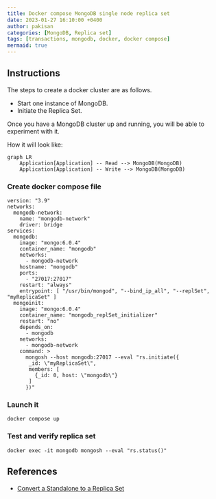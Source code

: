 ```yaml
---
title: Docker compose MongoDB single node replica set
date: 2023-01-27 16:10:00 +0400
author: pakisan
categories: [MongoDB, Replica set]
tags: [transactions, mongodb, docker, docker compose]
mermaid: true
---
```


## Instructions

The steps to create a docker cluster are as follows.
- Start one instance of MongoDB.
- Initiate the Replica Set.

Once you have a MongoDB cluster up and running, you will be able to experiment with it.

How it will look like:

```mermaid
graph LR
    Application[Application] -- Read --> MongoDB(MongoDB)
    Application[Application] -- Write --> MongoDB(MongoDB)
```

### Create docker compose file
```
version: "3.9"
networks:
  mongodb-network:
    name: "mongodb-network"
    driver: bridge
services:
  mongodb:
    image: "mongo:6.0.4"
    container_name: "mongodb"
    networks:
      - mongodb-network
    hostname: "mongodb"
    ports:
      - "27017:27017"
    restart: "always"
    entrypoint: [ "/usr/bin/mongod", "--bind_ip_all", "--replSet", "myReplicaSet" ]
  mongoinit:
    image: "mongo:6.0.4"
    container_name: "mongodb_replSet_initializer"
    restart: "no"
    depends_on:
      - mongodb
    networks:
      - mongodb-network
    command: >
      mongosh --host mongodb:27017 --eval "rs.initiate({
       _id: \"myReplicaSet\",
       members: [
         {_id: 0, host: \"mongodb\"}
       ]
      })"
```

### Launch it
```shell
docker compose up
```

### Test and verify replica set
```shell
docker exec -it mongodb mongosh --eval "rs.status()"
```

## References
- [Convert a Standalone to a Replica Set](https://www.mongodb.com/docs/manual/tutorial/convert-standalone-to-replica-set/)
